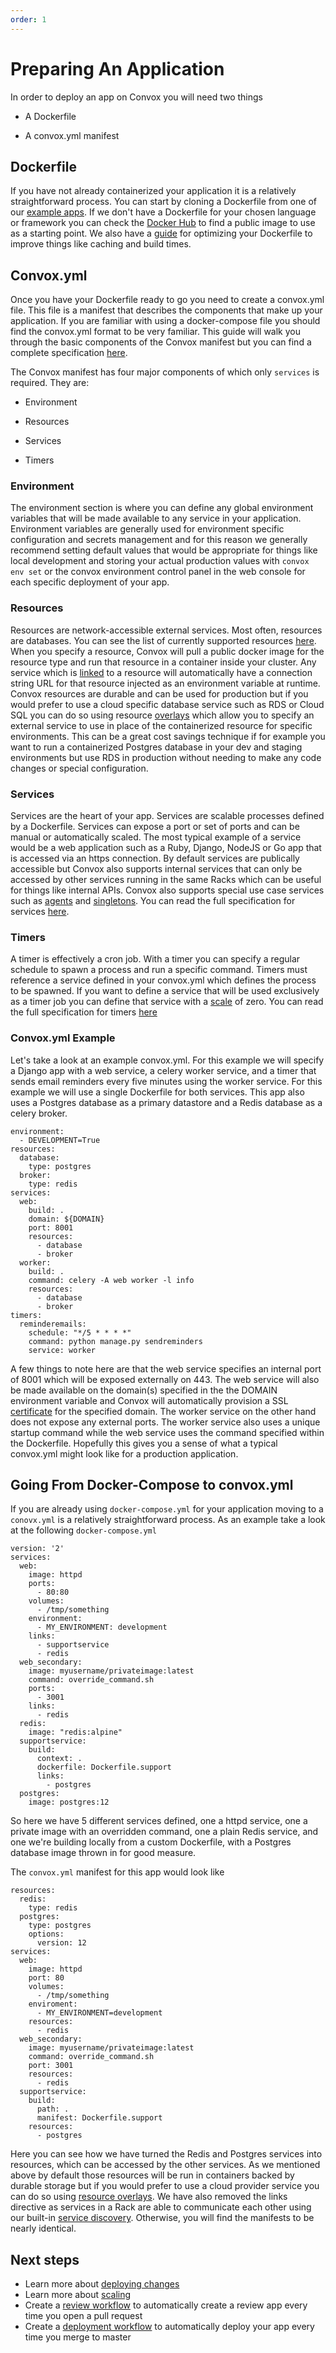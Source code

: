 ```yaml
---
order: 1
---
```


# Preparing An Application

In order to deploy an app on Convox you will need two things

* A Dockerfile

* A convox.yml manifest

## Dockerfile

If you have not already containerized your application it is a relatively straightforward process. You can start by cloning a Dockerfile from one of our [example apps](https://github.com/convox-examples/). If we don't have a Dockerfile for your chosen language or framework you can check the [Docker Hub](https://hub.docker.com/) to find a public image to use as a starting point. We also have a [guide](../configuration/dockerfile) for optimizing your Dockerfile to improve things like caching and build times.

## Convox.yml

Once you have your Dockerfile ready to go you need to create a convox.yml file. This file is a manifest that describes the components that make up your application. If you are familiar with using a docker-compose file you should find the convox.yml format to be very familiar. This guide will walk you through the basic components of the Convox manifest but you can find a complete specification [here](../configuration/convox-yml.md).

The Convox manifest has four major components of which only `services` is required. They are:

* Environment

* Resources

* Services

* Timers

### Environment

The environment section is where you can define any global environment variables that will be made available to any service in your application. Environment variables are generally used for environment specific configuration and secrets management and for this reason we generally recommend setting default values that would be appropriate for things like local development and storing your actual production values with `convox env set` or the convox environment control panel in the web console for each specific deployment of your app.

### Resources

Resources are network-accessible external services. Most often, resources are databases. You can see the list of currently supported resources [here](..reference/primitives/app/resource#types). When you specify a resource, Convox will pull a public docker image for the resource type and run that resource in a container inside your cluster. Any service which is [linked](https://docs.convox.com/reference/primitives/app/resource#linking) to a resource will automatically have a connection string URL for that resource injected as an environment variable at runtime. Convox resources are durable and can be used for production but if you would prefer to use a cloud specific database service such as RDS or Cloud SQL you can do so using resource [overlays](https://docs.convox.com/reference/primitives/app/resource#overlays) which allow you to specify an external service to use in place of the containerized resource for specific environments. This can be a great cost savings technique if for example you want to run a containerized Postgres database in your dev and staging environments but use RDS in production without needing to make any code changes or special configuration.

### Services

Services are the heart of your app. Services are scalable processes defined by a Dockerfile. Services can expose a port or set of ports and can be manual or automatically scaled. The most typical example of a service would be a web application such as a Ruby, Django, NodeJS or Go app that is accessed via an https connection. By default services are publically accessible but Convox also supports internal services that can only be accessed by other services running in the same Racks which can be useful for things like internal APIs. Convox also supports special use case services such as [agents](https://docs.convox.com/configuration/agents) and [singletons](https://docs.convox.com/reference/primitives/app/service). You can read the full specification for services [here](https://docs.convox.com/reference/primitives/app/service).

### Timers

A timer is effectively a cron job. With a timer you can specify a regular schedule to spawn a process and run a specific command. Timers must reference a service defined in your convox.yml which defines the process to be spawned. If you want to define a service that will be used exclusively as a timer job you can define that service with a [scale](https://docs.convox.com/deployment/scaling) of zero. You can read the full specification for timers [here](https://docs.convox.com/reference/primitives/app/timer)

### Convox.yml Example

Let's take a look at an example convox.yml. For this example we will specify a Django app with a web service, a celery worker service, and a timer that sends email reminders every five minutes using the worker service. For this example we will use a single Dockerfile for both services. This app also uses a Postgres database as a primary datastore and a Redis database as a celery broker.

```
environment:
  - DEVELOPMENT=True
resources:
  database:
    type: postgres
  broker:
    type: redis
services:
  web:
    build: .
    domain: ${DOMAIN}
    port: 8001
    resources:
      - database
      - broker
  worker:
    build: .
    command: celery -A web worker -l info
    resources:
      - database
      - broker
timers:
  reminderemails:
    schedule: "*/5 * * * *"
    command: python manage.py sendreminders
    service: worker
```

A few things to note here are that the web service specifies an internal port of 8001 which will be exposed externally on 443. The web service will also be made available on the domain(s) specified in the the DOMAIN environment variable and Convox will automatically provision a SSL [certificate](https://docs.convox.com/configuration/load-balancers#ssl-termination) for the specified domain. The worker service on the other hand does not expose any external ports. The worker service also uses a unique startup command while the web service uses the command specified within the Dockerfile. Hopefully this gives you a sense of what a typical convox.yml might look like for a production application.

## Going From Docker-Compose to convox.yml

If you are already using `docker-compose.yml` for your application moving to a `conovx.yml` is a relatively straightforward process. As an example take a look at the following `docker-compose.yml`

```
version: '2'
services:
  web:
    image: httpd
    ports:
      - 80:80
    volumes:
      - /tmp/something
    environment:
      - MY_ENVIRONMENT: development
    links:
      - supportservice
      - redis
  web_secondary:
    image: myusername/privateimage:latest
    command: override_command.sh
    ports:
      - 3001
    links:
      - redis
  redis:
    image: "redis:alpine"
  supportservice:
    build:
      context: .
      dockerfile: Dockerfile.support
      links:
        - postgres
  postgres:
    image: postgres:12

```

So here we have 5 different services defined, one a httpd service, one a private image with an overridden command, one a plain Redis service, and one we're building locally from a custom Dockerfile, with a Postgres database image thrown in for good measure.

The `convox.yml` manifest for this app would look like

```
resources:
  redis:
    type: redis
  postgres:
    type: postgres
    options:
      version: 12
services:
  web:
    image: httpd
    port: 80
    volumes:
      - /tmp/something
    enviroment:
      - MY_ENVIRONMENT=development
    resources:
      - redis
  web_secondary:
    image: myusername/privateimage:latest
    command: override_command.sh
    port: 3001
    resources:
      - redis
  supportservice:
    build:
      path: .
      manifest: Dockerfile.support
    resources:
      - postgres
```

Here you can see how we have turned the Redis and Postgres services into resources, which can be accessed by the other services. As we mentioned above by default those resources will be run in containers backed by durable storage but if you would prefer to use a cloud provider service you can do so using [resource overlays](https://docs.convox.com/reference/primitives/app/resource#overlays). We have also removed the links directive as services in a Rack are able to communicate each other using our built-in [service discovery](https://docs.convox.com/configuration/service-discovery). Otherwise, you will find the manifests to be nearly identical.

## Next steps

* Learn more about [deploying changes](../deployment/deploying-changes)
* Learn more about [scaling](../deployment/scaling)
* Create a [review workflow](https://console-docs.convox.com/console/workflows#review-workflows) to automatically create a review app every time you open a pull request
* Create a [deployment workflow](https://console-docs.convox.com/console/workflows#deployment-workflows) to automatically deploy your app every time you merge to master